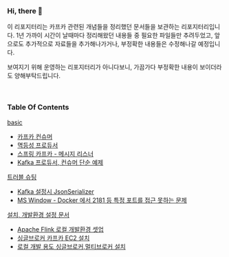 ### Hi, there 🙌

이 리포지터리는 카프카 관련된 개념들을 정리했던 문서들을 보관하는 리포지터리입니다. 1년 가까이 시간이 날때마다 정리해왔던 내용들 중 필요한 파일들만 추려두었고, 앞으로도 추가적으로 자료들을 추가해나가거나, 부정확한 내용들은 수정해나갈 예정입니다.<br>

보여지기 위해 운영하는 리포지터리가 아니다보니, 가끔가다 부정확한 내용이 보이더라도 양해부탁드립니다.<br>

<br>

### Table Of Contents

[basic](https://github.com/chagchagchag/kafka-study-archive/tree/main/basic)

- [카프카 컨슈머](https://github.com/chagchagchag/kafka-study-archive/blob/main/basic/%EC%B9%B4%ED%94%84%EC%B9%B4%20%EC%BB%A8%EC%8A%88%EB%A8%B8.md)
- [멱등성 프로듀서](https://github.com/chagchagchag/kafka-study-archive/blob/main/basic/%EB%A9%B1%EB%93%B1%EC%84%B1%20%ED%94%84%EB%A1%9C%EB%93%80%EC%84%9C.md)
- [스프링 카프카 - 메시지 리스너](https://github.com/chagchagchag/kafka-study-archive/blob/main/basic/%EC%8A%A4%ED%94%84%EB%A7%81%20%EC%B9%B4%ED%94%84%EC%B9%B4%20-%20%EB%A9%94%EC%8B%9C%EC%A7%80%20%EB%A6%AC%EC%8A%A4%EB%84%88.md)
- [Kafka 프로듀서, 컨슈머 단순 예제](https://github.com/chagchagchag/kafka-study-archive/blob/main/basic/Kafka%20%ED%94%84%EB%A1%9C%EB%93%80%EC%84%9C%2C%20%EC%BB%A8%EC%8A%88%EB%A8%B8%20%EB%8B%A8%EC%88%9C%20%EC%98%88%EC%A0%9C.md)



[트러블 슈팅](https://github.com/chagchagchag/kafka-study-archive/tree/main/%ED%8A%B8%EB%9F%AC%EB%B8%94%EC%8A%88%ED%8C%85)

- [Kafka 설정시 JsonSerializer](https://github.com/chagchagchag/kafka-study-archive/blob/main/%ED%8A%B8%EB%9F%AC%EB%B8%94%EC%8A%88%ED%8C%85/Kafka%20%EC%84%A4%EC%A0%95%EC%8B%9C%20JsonSerializer.md)
- [MS Window - Docker 에서 2181 등 특정 포트를 접근 못하는 문제](https://github.com/chagchagchag/kafka-study-archive/blob/main/%ED%8A%B8%EB%9F%AC%EB%B8%94%EC%8A%88%ED%8C%85/MS%20Window%20-%20Docker%20%EC%97%90%EC%84%9C%202181%20%EB%93%B1%20%ED%8A%B9%EC%A0%95%20%ED%8F%AC%ED%8A%B8%EB%A5%BC%20%EC%A0%91%EA%B7%BC%20%EB%AA%BB%ED%95%98%EB%8A%94%20%EB%AC%B8%EC%A0%9C.md)



[설치, 개발환경 설정 문서](https://github.com/chagchagchag/kafka-study-archive/tree/main/%EC%84%A4%EC%B9%98%2C%EA%B0%9C%EB%B0%9C%ED%99%98%EA%B2%BD%EC%84%A4%EC%A0%95%20%EB%AC%B8%EC%84%9C)

- [Apache Flink 로컬 개발환경 셋업](https://github.com/chagchagchag/kafka-study-archive/blob/main/%EC%84%A4%EC%B9%98%2C%EA%B0%9C%EB%B0%9C%ED%99%98%EA%B2%BD%EC%84%A4%EC%A0%95%20%EB%AC%B8%EC%84%9C/Apache%20Flink%20%EB%A1%9C%EC%BB%AC%20%EA%B0%9C%EB%B0%9C%ED%99%98%EA%B2%BD%20%EC%85%8B%EC%97%85%20(Docker%20Compose).md)
- [싱글브로커 카프카 EC2 설치](https://github.com/chagchagchag/kafka-study-archive/blob/main/%EC%84%A4%EC%B9%98%2C%EA%B0%9C%EB%B0%9C%ED%99%98%EA%B2%BD%EC%84%A4%EC%A0%95%20%EB%AC%B8%EC%84%9C/%EC%84%A4%EC%B9%98__%EA%B0%9C%EB%B0%9C%20%EB%B0%8F%20%ED%85%8C%EC%8A%A4%ED%8A%B8%20%EC%9A%A9%EB%8F%84%20%EC%8B%B1%EA%B8%80%EB%B8%8C%EB%A1%9C%EC%BB%A4%20%EC%B9%B4%ED%94%84%EC%B9%B4%20EC2%EC%97%90%20%EC%84%A4%EC%B9%98%ED%95%98%EA%B8%B0.md)
- [로컬 개발 용도 싱글브로커,멀티브로커 설치](https://github.com/chagchagchag/kafka-study-archive/blob/main/%EC%84%A4%EC%B9%98%2C%EA%B0%9C%EB%B0%9C%ED%99%98%EA%B2%BD%EC%84%A4%EC%A0%95%20%EB%AC%B8%EC%84%9C/%EC%84%A4%EC%B9%98__%EB%A1%9C%EC%BB%AC%20%EA%B0%9C%EB%B0%9C%20%EC%9A%A9%EB%8F%84%20%EC%8B%B1%EA%B8%80%EB%B8%8C%EB%A1%9C%EC%BB%A4%2C%EB%A9%80%ED%8B%B0%EB%B8%8C%EB%A1%9C%EC%BB%A4%20%EC%B9%B4%ED%94%84%EC%B9%B4%20docker-compose%20%EB%A1%9C%20%EC%84%A4%EC%B9%98.md)